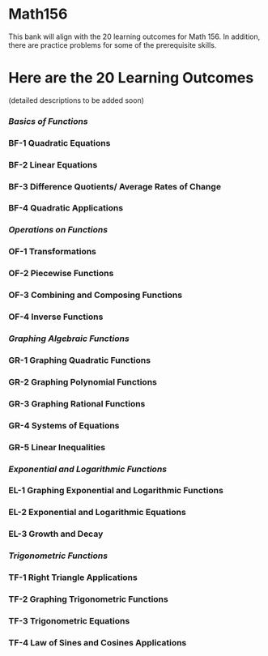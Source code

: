 # Math156

This bank will align with the 20 learning outcomes for Math 156.
In addition, there are practice problems for some of the prerequisite skills.

# Here are the 20 Learning Outcomes 
(detailed descriptions to be added soon)
### *Basics of Functions*
### BF-1 Quadratic Equations
### BF-2 Linear Equations
### BF-3 Difference Quotients/ Average Rates of Change
### BF-4 Quadratic Applications
### *Operations on Functions*
### OF-1 Transformations
### OF-2 Piecewise Functions
### OF-3 Combining and Composing Functions
### OF-4 Inverse Functions
### *Graphing Algebraic Functions*
### GR-1 Graphing Quadratic Functions
### GR-2 Graphing Polynomial Functions
### GR-3 Graphing Rational Functions
### GR-4 Systems of Equations
### GR-5 Linear Inequalities
### *Exponential and Logarithmic Functions*
### EL-1 Graphing Exponential and Logarithmic Functions
### EL-2 Exponential and Logarithmic Equations
### EL-3 Growth and Decay
### *Trigonometric Functions*
### TF-1 Right Triangle Applications
### TF-2 Graphing Trigonometric Functions
### TF-3 Trigonometric Equations
### TF-4 Law of Sines and Cosines Applications
